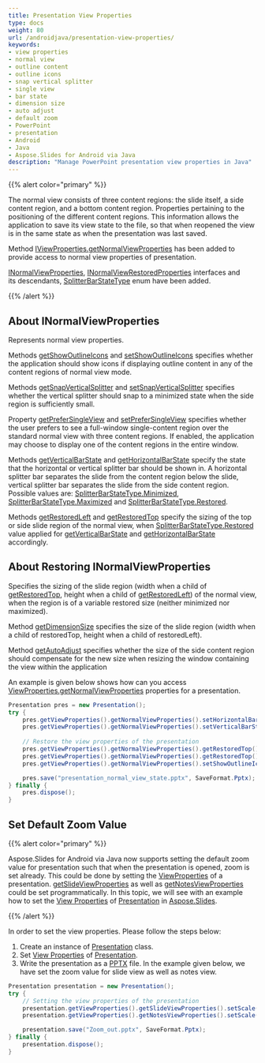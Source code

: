 ```yaml
---
title: Presentation View Properties
type: docs
weight: 80
url: /androidjava/presentation-view-properties/
keywords: 
- view properties
- normal view
- outline content
- outline icons
- snap vertical splitter
- single view
- bar state
- dimension size
- auto adjust
- default zoom
- PowerPoint
- presentation
- Android
- Java
- Aspose.Slides for Android via Java
description: "Manage PowerPoint presentation view properties in Java"
---
```


{{% alert color="primary" %}} 

The normal view consists of three content regions: the slide itself, a side content region, and a bottom content region. Properties pertaining to the positioning of the different content regions. This information allows the application to save its view state to the file, so that when reopened the view is in the same state as when the presentation was last saved.

Method [IViewProperties.getNormalViewProperties](https://reference.aspose.com/slides/androidjava/com.aspose.slides/IViewProperties#getNormalViewProperties--) has been added to provide access to normal view properties of presentation. 

[INormalViewProperties](https://reference.aspose.com/slides/androidjava/com.aspose.slides/INormalViewProperties), [INormalViewRestoredProperties](https://reference.aspose.com/slides/androidjava/com.aspose.slides/INormalViewRestoredProperties) interfaces and its descendants, [SplitterBarStateType](https://reference.aspose.com/slides/androidjava/com.aspose.slides/SplitterBarStateType) enum have been added.

{{% /alert %}} 

## **About INormalViewProperties**

Represents normal view properties.

Methods [getShowOutlineIcons](https://reference.aspose.com/slides/androidjava/com.aspose.slides/INormalViewProperties#getShowOutlineIcons--) and [setShowOutlineIcons](https://reference.aspose.com/slides/androidjava/com.aspose.slides/INormalViewProperties#setShowOutlineIcons-boolean-) specifies whether the application should show icons if displaying outline content in any of the content regions of normal view mode.

Methods [getSnapVerticalSplitter](https://reference.aspose.com/slides/androidjava/com.aspose.slides/INormalViewProperties#getSnapVerticalSplitter--) and [setSnapVerticalSplitter](https://reference.aspose.com/slides/androidjava/com.aspose.slides/INormalViewProperties#setSnapVerticalSplitter-boolean-) specifies whether the vertical splitter should snap to a minimized state when the side region is sufficiently small.

Property [getPreferSingleView](https://reference.aspose.com/slides/androidjava/com.aspose.slides/INormalViewProperties#getPreferSingleView--) and [setPreferSingleView](https://reference.aspose.com/slides/androidjava/com.aspose.slides/INormalViewProperties#setPreferSingleView-boolean-) specifies whether the user prefers to see a full-window single-content region over the standard normal view with three content regions. If enabled, the application may choose to display one of the content regions in the entire window.

Methods [getVerticalBarState](https://reference.aspose.com/slides/androidjava/com.aspose.slides/INormalViewProperties#getVerticalBarState--) and [getHorizontalBarState](https://reference.aspose.com/slides/androidjava/com.aspose.slides/INormalViewProperties#getHorizontalBarState--) specify the state that the horizontal or vertical splitter bar should be shown in. A horizontal splitter bar separates the slide from the content region below the slide, vertical splitter bar separates the slide from the side content region. Possible values are: [SplitterBarStateType.Minimized](https://reference.aspose.com/slides/androidjava/com.aspose.slides/SplitterBarStateType#Minimized), [SplitterBarStateType.Maximized](https://reference.aspose.com/slides/androidjava/com.aspose.slides/SplitterBarStateType#Maximized) and [SplitterBarStateType.Restored](https://reference.aspose.com/slides/androidjava/com.aspose.slides/SplitterBarStateType#Restored).

Methods [getRestoredLeft](https://reference.aspose.com/slides/androidjava/com.aspose.slides/INormalViewProperties#getRestoredLeft--) and [getRestoredTop](https://reference.aspose.com/slides/androidjava/com.aspose.slides/INormalViewProperties#getRestoredTop--) specify the sizing of the top or side slide region of the normal view, when [SplitterBarStateType.Restored](https://reference.aspose.com/slides/androidjava/com.aspose.slides/SplitterBarStateType#Restored) value applied for [getVerticalBarState](https://reference.aspose.com/slides/androidjava/com.aspose.slides/INormalViewProperties#getVerticalBarState--) and [getHorizontalBarState](https://reference.aspose.com/slides/androidjava/com.aspose.slides/INormalViewProperties#getHorizontalBarState--) accordingly.

## **About Restoring INormalViewProperties**

Specifies the sizing of the slide region (width when a child of [getRestoredTop](https://reference.aspose.com/slides/androidjava/com.aspose.slides/INormalViewProperties#getRestoredTop--), height when a child of [getRestoredLeft](https://reference.aspose.com/slides/androidjava/com.aspose.slides/INormalViewProperties#getRestoredLeft--)) of the normal view, when the region is of a variable restored size (neither minimized nor maximized). 

Method [getDimensionSize](https://reference.aspose.com/slides/androidjava/com.aspose.slides/INormalViewRestoredProperties#getDimensionSize--) specifies the size of the slide region (width when a child of restoredTop, height when a child of restoredLeft).

Method [getAutoAdjust](https://reference.aspose.com/slides/androidjava/com.aspose.slides/INormalViewRestoredProperties#getAutoAdjust--) specifies whether the size of the side content region should compensate for the new size when resizing the window containing the view within the application

An example is given below shows how can you access [ViewProperties.getNormalViewProperties](https://reference.aspose.com/slides/androidjava/com.aspose.slides/ViewProperties#getNormalViewProperties--) properties for a presentation.

```java
Presentation pres = new Presentation();
try {
    pres.getViewProperties().getNormalViewProperties().setHorizontalBarState(SplitterBarStateType.Restored);
    pres.getViewProperties().getNormalViewProperties().setVerticalBarState(SplitterBarStateType.Maximized);
    
    // Restore the view properties of the presentation
    pres.getViewProperties().getNormalViewProperties().getRestoredTop().setAutoAdjust(true);
    pres.getViewProperties().getNormalViewProperties().getRestoredTop().setDimensionSize(80);
    pres.getViewProperties().getNormalViewProperties().setShowOutlineIcons(true);

    pres.save("presentation_normal_view_state.pptx", SaveFormat.Pptx);
} finally {
    pres.dispose();
}
```

## **Set Default Zoom Value**

{{% alert color="primary" %}} 

Aspose.Slides for Android via Java now supports setting the default zoom value for presentation such that when the presentation is opened, zoom is set already. This could be done by setting the [ViewProperties](https://reference.aspose.com/slides/androidjava/com.aspose.slides/ViewProperties) of a presentation. [getSlideViewProperties](https://reference.aspose.com/slides/androidjava/com.aspose.slides/ViewProperties#getSlideViewProperties--) as well as [getNotesViewProperties](https://reference.aspose.com/slides/androidjava/com.aspose.slides/ViewProperties#getNotesViewProperties--) could be set programmatically. In this topic, we will see with an example how to set the [View Properties](https://reference.aspose.com/slides/androidjava/com.aspose.slides/ViewProperties) of [Presentation](https://reference.aspose.com/slides/androidjava/com.aspose.slides/presentation) in [Aspose.Slides](/slides/).

{{% /alert %}} 

In order to set the view properties. Please follow the steps below:

1. Create an instance of [Presentation](https://reference.aspose.com/slides/androidjava/com.aspose.slides/presentation) class.
1. Set [View Properties](https://reference.aspose.com/slides/androidjava/com.aspose.slides/ViewProperties) of [Presentation](https://reference.aspose.com/slides/androidjava/com.aspose.slides/presentation).
1. Write the presentation as a [PPTX](https://docs.fileformat.com/presentation/pptx/) file.
   In the example given below, we have set the zoom value for slide view as well as notes view.

```java
Presentation presentation = new Presentation();
try {
    // Setting the view properties of the presentation
    presentation.getViewProperties().getSlideViewProperties().setScale(100); // Zoom value in percentages for slide view
    presentation.getViewProperties().getNotesViewProperties().setScale(100); // Zoom value in percentages for notes view 

    presentation.save("Zoom_out.pptx", SaveFormat.Pptx);
} finally {
    presentation.dispose();
}
```
